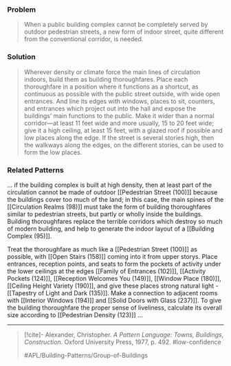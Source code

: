 ### Problem
>When a public building complex cannot be completely served by outdoor pedestrian streets, a new form of indoor street, quite different from the conventional corridor, is needed.

### Solution
>Wherever density or climate force the main lines of circulation indoors, build them as building thoroughfares. Place each thoroughfare in a position where it functions as a shortcut, as continuous as possible with the public street outside, with wide open entrances. And line its edges with windows, places to sit, counters, and entrances which project out into the hall and expose the buildings’ main functions to the public. Make it wider than a normal corridor—at least 11 feet wide and more usually, 15 to 20 feet wide; give it a high ceiling, at least 15 feet, with a glazed roof if possible and low places along the edge. If the street is several stories high, then the walkways along the edges, on the different stories, can be used to form the low places.

### Related Patterns
... if the building complex is built at high density, then at least part of the circulation cannot be made of outdoor [[Pedestrian Street (100)]] because the buildings cover too much of the land; in this case, the main spines of the [[Circulation Realms (98)]] must take the form of building thoroughfares similar to pedestrian streets, but partly or wholly inside the buildings. Building thoroughfares replace the terrible corridors which destroy so much of modern building, and help to generate the indoor layout of a [[Building Complex (95)]].

Treat the thoroughfare as much like a [[Pedestrian Street (100)]] as possible, with [[Open Stairs (158)]] coming into it from upper storys. Place entrances, reception points, and seats to form the pockets of activity under the lower ceilings at the edges [[Family of Entrances (102)]], [[Activity Pockets (124)]], [[Reception Welcomes You (149)]], [[Window Place (180)]], [[Ceiling Height Variety (190)]], and give these places strong natural light - [[Tapestry of Light and Dark (135)]]. Make a connection to adjacent rooms with [[Interior Windows (194)]] and [[Solid Doors with Glass (237)]]. To give the building thoroughfare the proper sense of liveliness, calculate its overall size according to [[Pedestrian Density (123)]] ...

---

> [!cite]- Alexander, Christopher. _A Pattern Language: Towns, Buildings, Construction_. Oxford University Press, 1977, p. 492.
> #low-confidence
>
> #APL/Building-Patterns/Group-of-Buildings
